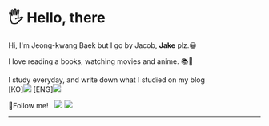 <h1>🖐 Hello, there</h1>

<p>
 Hi, I'm Jeong-kwang Baek but I go by Jacob, <b>Jake</b> plz.😀
</p>
<p>
 I love reading a books, watching movies and anime. 📚🎥
</p>
<p>
 I study everyday, and write down what I studied on my blog<br/>
 [KO]<a href="https://https://velog.io/@jaykaybaek" target="_blank"><img src="https://img.shields.io/badge/blog-0291FF?style=flat-square&logo=Blogger&logoColor=white"/></a>
 [ENG]<a href="https://https://jaykaybaek.github.io" target="_blank"><img src="https://img.shields.io/badge/blog-0291FF?style=flat-square&logo=Blogger&logoColor=white"/></a>
</p>
🎈Follow me!&nbsp&nbsp
<a href="https://https://velog.io/@jaykaybaek" target="_blank"><img src="https://img.shields.io/badge/blog-0291FF?style=flat-square&logo=Blogger&logoColor=white"/></a>
<a href="mailto:jaykaybaek@gmail.com"><img src="https://img.shields.io/badge/jaykaybaek@gmail.com-EA4335?style=flat-square&logo=Gmail&logoColor=white&link=mailto:jaykaybaek@gmail.com"/></a>
<hr/>
